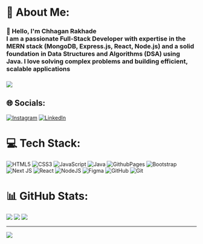 # 💫 About Me:

<h3>👋 Hello, I'm Chhagan Rakhade<br>I am a passionate Full-Stack Developer with expertise in the MERN stack (MongoDB, Express.js, React, Node.js) and a solid foundation in Data Structures and Algorithms (DSA) using Java. I love solving complex problems and building efficient, scalable applications<h3/>

[![](https://visitcount.itsvg.in/api?id=chhagan123&icon=0&color=0)](https://visitcount.itsvg.in)


## 🌐 Socials:
[![Instagram](https://img.shields.io/badge/Instagram-%23E4405F.svg?logo=Instagram&logoColor=white)](https://instagram.com/__rushabh_04) [![LinkedIn](https://img.shields.io/badge/LinkedIn-%230077B5.svg?logo=linkedin&logoColor=white)](https://linkedin.com/in/https://www.linkedin.com/in/rushabh-rakhade-893836246?utm_source=share&utm_campaign=share_via&utm_content=profile&utm_medium=android_app) 


# 💻 Tech Stack:
![HTML5](https://img.shields.io/badge/html5-%23E34F26.svg?style=for-the-badge&logo=html5&logoColor=white) ![CSS3](https://img.shields.io/badge/css3-%231572B6.svg?style=for-the-badge&logo=css3&logoColor=white) ![JavaScript](https://img.shields.io/badge/javascript-%23323330.svg?style=for-the-badge&logo=javascript&logoColor=%23F7DF1E) ![Java](https://img.shields.io/badge/java-%23ED8B00.svg?style=for-the-badge&logo=openjdk&logoColor=white) ![GithubPages](https://img.shields.io/badge/github%20pages-121013?style=for-the-badge&logo=github&logoColor=white) ![Bootstrap](https://img.shields.io/badge/bootstrap-%238511FA.svg?style=for-the-badge&logo=bootstrap&logoColor=white) ![Next JS](https://img.shields.io/badge/Next-black?style=for-the-badge&logo=next.js&logoColor=white) ![React](https://img.shields.io/badge/react-%2320232a.svg?style=for-the-badge&logo=react&logoColor=%2361DAFB) ![NodeJS](https://img.shields.io/badge/node.js-6DA55F?style=for-the-badge&logo=node.js&logoColor=white) ![Figma](https://img.shields.io/badge/figma-%23F24E1E.svg?style=for-the-badge&logo=figma&logoColor=white) ![GitHub](https://img.shields.io/badge/github-%23121011.svg?style=for-the-badge&logo=github&logoColor=white) ![Git](https://img.shields.io/badge/git-%23F05033.svg?style=for-the-badge&logo=git&logoColor=white)
# 📊 GitHub Stats:
![](https://github-readme-stats.vercel.app/api?username=chhagan123&theme=default_repocard&hide_border=false&include_all_commits=true&count_private=true)
![](https://github-readme-streak-stats.herokuapp.com/?user=chhagan123&theme=default_repocard&hide_border=false)
![](https://github-readme-stats.vercel.app/api/top-langs/?username=chhagan123&theme=default_repocard&hide_border=false&include_all_commits=true&count_private=true&layout=compact)

---

![](https://leetcard.jacoblin.cool/chhaganrakhade?ext=heatmap)
<!-- Proudly created with GPRM ( https://gprm.itsvg.in ) -->
